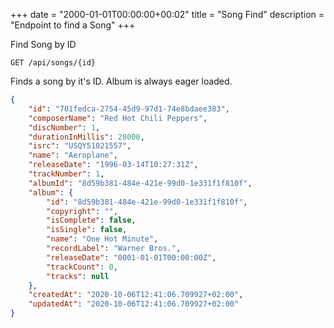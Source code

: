 +++
date = "2000-01-01T00:00:00+00:02"
title = "Song Find"
description = "Endpoint to find a Song"
+++

Find Song by ID

```
GET /api/songs/{id}
```

Finds a song by it's ID. Album is always eager loaded.

```json
{
    "id": "701fedca-2754-45d9-97d1-74e8bdaee383",
    "composerName": "Red Hot Chili Peppers",
    "discNumber": 1,
    "durationInMillis": 20000,
    "isrc": "USQY51021557",
    "name": "Aeroplane",
    "releaseDate": "1996-03-14T10:27:31Z",
    "trackNumber": 1,
    "albumId": "8d59b381-484e-421e-99d0-1e331f1f810f",
    "album": {
        "id": "8d59b381-484e-421e-99d0-1e331f1f810f",
        "copyright": "",
        "isComplete": false,
        "isSingle": false,
        "name": "One Hot Minute",
        "recordLabel": "Warner Bros.",
        "releaseDate": "0001-01-01T00:00:00Z",
        "trackCount": 0,
        "tracks": null
    },
    "createdAt": "2020-10-06T12:41:06.709927+02:00",
    "updatedAt": "2020-10-06T12:41:06.709927+02:00"
}
```